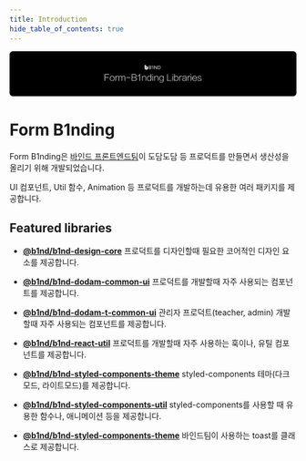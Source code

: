 ```yaml
---
title: Introduction
hide_table_of_contents: true
---
```


![BannerImage](../../static/img/banner.svg)

# Form B1nding

<head>
  <meta property="og:title" content="Form B1nding" />
  <meta
    property="og:description" 
    content="UI 컴포넌트, Util 함수, Animation 등 프로덕트를 개발하는데 유용한 여러 패키지를 제공하는 바인드 프론트엔드 팀 디자인시스템 입니다."
  />
  <meta property="og:url" content="https://team-b1nd.github.io/Form-B1nding-Docs/" />
</head>

<div className="mainpage_hero">
  <div style={{ gridArea: 'text' }}>
  <p>
    Form B1nding은 <a href="https://b1nd.com/#/service">바인드 프론트엔드팀</a>이 도담도담 등 프로덕트를 만들면서 생산성을 올리기 위해 개발되었습니다.
  </p>

  <p>UI 컴포넌트, Util 함수, Animation 등 프로덕트를 개발하는데 유용한 여러 패키지를 제공합니다.</p>

  </div>
</div>

<style
  dangerouslySetInnerHTML={{
    __html: `
.mainpage_hero {
  display: grid;
}

@media (min-width: 600px) {
  .mainpage_hero {
    grid-template-areas: "text image";
    grid-template-columns: 1fr 300px;
  }

  .key-video {
    width: auto;
    height: 100%;
  }
}

@media (max-width: 600px) {
  .mainpage_hero {
    grid-template-areas: "image" "text";
    grid-template-rows: min-content min-content;
  }


  .key-video {
    width: auto;
    height: 100%;
  }
}
`,
  }}
></style>
<div style={{ height: 24 }} />

## Featured libraries

- [**@b1nd/b1nd-design-core**](https://team-b1nd.github.io/B1ND-Design-System/docs/b1nd-design-core) 프로덕트를 디자인할때 필요한 코어적인 디자인 요소를 제공합니다.
- [**@b1nd/b1nd-dodam-common-ui**](https://team-b1nd.github.io/B1ND-Design-System/docs/category/b1ndb1nd-dodam-common-ui) 프로덕트를 개발할때 자주 사용되는 컴포넌트를 제공합니다.
- [**@b1nd/b1nd-dodam-t-common-ui**](https://team-b1nd.github.io/B1ND-Design-System/docs/category/b1ndb1nd-dodam-t-common-ui) 관리자 프로덕트(teacher, admin) 개발할때 자주 사용되는 컴포넌트를 제공합니다.

- [**@b1nd/b1nd-react-util**](https://team-b1nd.github.io/B1ND-Design-System/docs/category/b1ndb1nd-react-util) 프로덕트를 개발할때 자주 사용하는 훅이나, 유틸 컴포넌트를 제공합니다.
- [**@b1nd/b1nd-styled-components-theme**](https://team-b1nd.github.io/B1ND-Design-System/docs/category/b1ndb1nd-styled-components-theme) styled-components 테마(다크모드, 라이트모드)를 제공합니다.
- [**@b1nd/b1nd-styled-components-util**](https://team-b1nd.github.io/B1ND-Design-System/docs/category/b1ndb1nd-styled-components-util) styled-components를 사용할 때 유용한 함수나, 애니메이션 등을 제공합니다.
- [**@b1nd/b1nd-styled-components-theme**](https://team-b1nd.github.io/B1ND-Design-System/docs/category/b1ndb1nd-toastify) 바인드팀이 사용하는 toast를 클래스로 제공합니다.
<div style={{ height: 24 }} />
